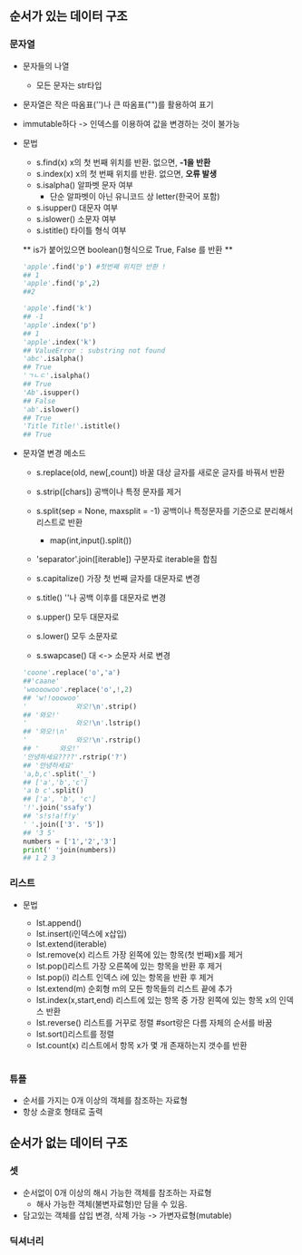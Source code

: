 ## 순서가 있는 데이터 구조

### 문자열

- 문자들의 나열

  - 모든 문자는 str타입

- 문자열은 작은 따옴표('')나 큰 따옴표("")를 활용하여 표기

- immutable하다 -> 인덱스를 이용하여 값을 변경하는 것이 불가능

- 문법

  - s.find(x) x의 첫 번째 위치를 반환. 없으면, **-1을 반환**
  - s.index(x) x의 첫 번째 위치를 반환. 없으면, **오류 발생**
  - s.isalpha() 알파벳 문자 여부
    - 단순 알파벳이 아닌 유니코드 상 letter(한국어 포함)
  - s.isupper() 대문자 여부
  - s.islower() 소문자 여부
  - s.istitle() 타이틀 형식 여부 

  **  is가 붙어있으면 boolean()형식으로 True, False 를 반환  **

  ``` python
  'apple'.find('p') #첫번째 위치만 반환 ! 
  ## 1
  'apple'.find('p',2)
  ##2 
  
  'apple'.find('k')
  ## -1 
  'apple'.index('p')
  ## 1
  'apple'.index('k')
  ## ValueError : substring not found
  'abc'.isalpha()
  ## True
  'ㄱㄴㄷ'.isalpha()
  ## True
  'Ab'.isupper()
  ## False
  'ab'.islower()
  ## True
  'Title Title!'.istitle()
  ## True
  ```

- 문자열 변경 메소드

  - s.replace(old, new[,count]) 바꿀 대상 글자를 새로운 글자를 바꿔서 반환 

  - s.strip([chars]) 공백이나 특정 문자를 제거
  - s.split(sep = None, maxsplit = -1) 공백이나 특정문자를 기준으로 분리해서 리스트로 반환
    - map(int,input().split())
  - 'separator'.join([iterable]) 구분자로 iterable을 합침
  - s.capitalize() 가장 첫 번째 글자를 대문자로 변경
  - s.title() ''나 공백 이후를 대문자로 변경
  - s.upper() 모두 대문자로
  - s.lower() 모두 소문자로
  - s.swapcase() 대 <-> 소문자 서로 변경

  ```python
  'coone'.replace('o','a')
  ##'caane'
  'woooowoo'.replace('o',!,2)
  ## 'w!!ooowoo'
  '            와오!\n'.strip()
  ## '와오!'
  '            와오!\n'.lstrip()
  ## '와오!\n'
  '            와오!\n'.rstrip()
  ## '     와오!'
  '안녕하세요????'.rstrip('?')
  ## '안녕하세요'
  'a,b,c'.split('_')
  ## ['a','b','c']
  'a b c'.split()
  ## ['a', 'b', 'c']
  '!'.join('ssafy')
  ## 's!s!a!f!y'
  ' '.join(['3'. '5'])
  ## '3 5'
  numbers = ['1','2','3']
  print(' 'join(numbers))
  ## 1 2 3
  
  ```

  



### 리스트

- 문법

  - lst.append()
  - lst.insert(i인덱스에 x삽입)
  - lst.extend(iterable)
  - lst.remove(x) 리스트 가장 왼쪽에 있는 항목(첫 번째)x를 제거
  - lst.pop()리스트 가장 오른쪽에 있는 항목을 반환 후 제거
  - lst.pop(i) 리스트 인덱스 i에 있는 항목을 반환 후 제거
  - lst.extend(m) 순회형 m의 모든 항목들의 리스트 끝에 추가
  - lst.index(x,start,end) 리스트에 있는 항목 중 가장 왼쪽에 있는 항목 x의 인덱스 반환
  - lst.reverse() 리스트를 거꾸로 정렬 #sort랑은 다름 자체의 순서를 바꿈 
  - lst.sort()리스트를 정렬
  - lst.count(x) 리스트에서 항목 x가 몇 개 존재하는지 갯수를 반환 

  ``` python
  
  ```
  
  

### 튜플

- 순서를 가지는 0개 이상의 객체를 참조하는 자료형
- 항상 소괄호 형태로 출력 

## 순서가 없는 데이터 구조

### 셋

- 순서없이 0개 이상의 해시 가능한 객체를 참조하는 자료형
  - 해사 가능한 객체(불변자료형)만 담을 수 있음.
- 담고있는 객체를 삽입 변경, 삭제 가능 -> 가변자료형(mutable)

### 딕셔너리

